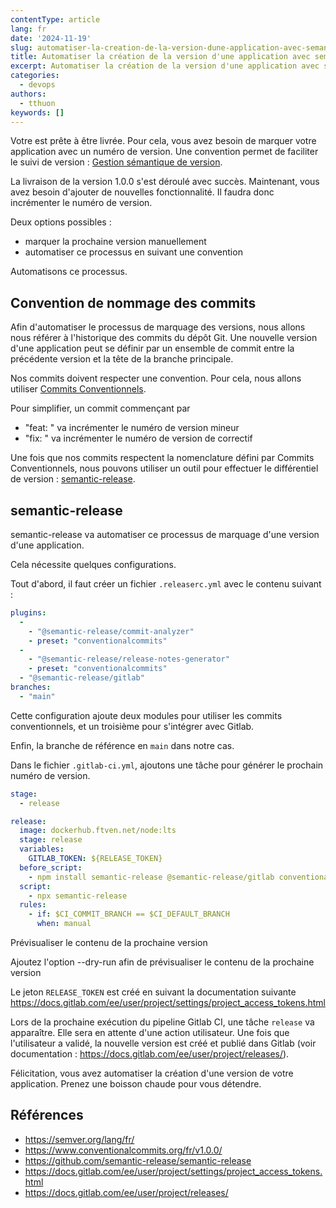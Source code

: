 ```yaml
---
contentType: article
lang: fr
date: '2024-11-19'
slug: automatiser-la-creation-de-la-version-dune-application-avec-semantic-release
title: Automatiser la création de la version d'une application avec semantic-release
excerpt: Automatiser la création de la version d'une application avec semantic-release
categories:
  - devops
authors:
  - tthuon
keywords: []
---
```


Votre est prête à être livrée. Pour cela, vous avez besoin de marquer votre application avec un numéro de version. Une convention permet de faciliter le suivi de version : [Gestion sémantique de version](https://semver.org/lang/fr/).

La livraison de la version 1.0.0 s'est déroulé avec succès. Maintenant, vous avez besoin d'ajouter de nouvelles fonctionnalité. Il faudra donc incrémenter le numéro de version.

Deux options possibles : 
- marquer la prochaine version manuellement
- automatiser ce processus en suivant une convention

Automatisons ce processus.

## Convention de nommage des commits

Afin d'automatiser le processus de marquage des versions, nous allons nous référer à l'historique des commits du dépôt Git. Une nouvelle version d'une application peut se définir par un ensemble de commit entre la précédente version et la tête de la branche principale.

Nos commits doivent respecter une convention. Pour cela, nous allons utiliser [Commits Conventionnels](https://www.conventionalcommits.org/fr/v1.0.0/).

Pour simplifier, un commit commençant par 
- "feat: " va incrémenter le numéro de version mineur
- "fix: " va incrémenter le numéro de version de correctif

Une fois que nos commits respectent la nomenclature défini par Commits Conventionnels, nous pouvons utiliser un outil pour effectuer le différentiel de version : [semantic-release](https://github.com/semantic-release/semantic-release).

## semantic-release

semantic-release va automatiser ce processus de marquage d'une version d'une application.

Cela nécessite quelques configurations.

Tout d'abord, il faut créer un fichier `.releaserc.yml` avec le contenu suivant : 

```yaml
plugins:
  -
    - "@semantic-release/commit-analyzer"
    - preset: "conventionalcommits"
  -
    - "@semantic-release/release-notes-generator"
    - preset: "conventionalcommits"
  - "@semantic-release/gitlab"
branches:
  - "main"
```

Cette configuration ajoute deux modules pour utiliser les commits conventionnels, et un troisième pour s'intégrer avec Gitlab.

Enfin, la branche de référence en `main` dans notre cas.

Dans le fichier `.gitlab-ci.yml`, ajoutons une tâche pour générer le prochain numéro de version.

```yaml
stage:
  - release

release:
  image: dockerhub.ftven.net/node:lts
  stage: release
  variables:
    GITLAB_TOKEN: ${RELEASE_TOKEN}
  before_script:
    - npm install semantic-release @semantic-release/gitlab conventional-changelog-conventionalcommits
  script:
    - npx semantic-release
  rules:
    - if: $CI_COMMIT_BRANCH == $CI_DEFAULT_BRANCH
      when: manual
```

<div class="admonition info" markdown="1"><p class="admonition-title">Prévisualiser le contenu de la prochaine version</p>
Ajoutez l'option --dry-run afin de prévisualiser le contenu de la prochaine version
</div>

Le jeton `RELEASE_TOKEN` est créé en suivant la documentation suivante https://docs.gitlab.com/ee/user/project/settings/project_access_tokens.html

Lors de la prochaine exécution du pipeline Gitlab CI, une tâche `release` va apparaître. Elle sera en attente d'une action utilisateur. Une fois que l'utilisateur a validé, la nouvelle version est créé et publié dans Gitlab (voir documentation : https://docs.gitlab.com/ee/user/project/releases/).

Félicitation, vous avez automatiser la création d'une version de votre application. Prenez une boisson chaude pour vous détendre.

## Références

- https://semver.org/lang/fr/
- https://www.conventionalcommits.org/fr/v1.0.0/
- https://github.com/semantic-release/semantic-release
- https://docs.gitlab.com/ee/user/project/settings/project_access_tokens.html
- https://docs.gitlab.com/ee/user/project/releases/
